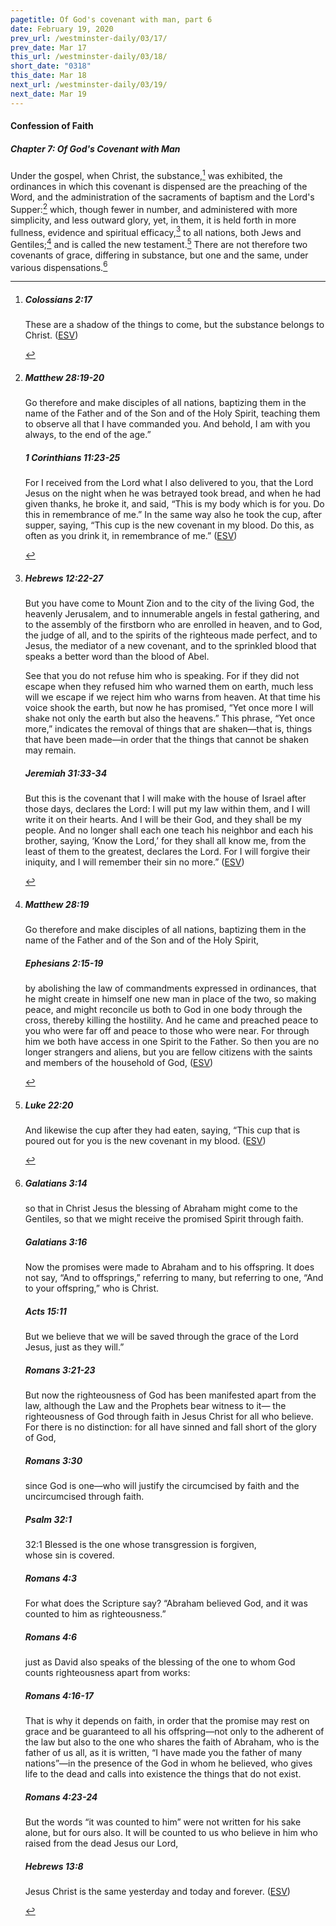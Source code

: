 ```yaml
---
pagetitle: Of God's covenant with man, part 6
date: February 19, 2020
prev_url: /westminster-daily/03/17/
prev_date: Mar 17
this_url: /westminster-daily/03/18/
short_date: "0318"
this_date: Mar 18
next_url: /westminster-daily/03/19/
next_date: Mar 19
---
```


#### Confession of Faith

##### Chapter 7: Of God's Covenant with Man

Under the gospel, when Christ, the substance,[^fnref:wcf1] was exhibited, the ordinances in which this covenant is dispensed are the preaching of the Word, and the administration of the sacraments of baptism and the Lord's Supper:[^fnref:wcf2] which, though fewer in number, and administered with more simplicity, and less outward glory, yet, in them, it is held forth in more fullness, evidence and spiritual efficacy,[^fnref:wcf3] to all nations, both Jews and Gentiles;[^fnref:wcf4] and is called the new testament.[^fnref:wcf5] There are not therefore two covenants of grace, differing in substance, but one and the same, under various dispensations.[^fnref:wcf6]

[^fnref:wcf1]: <div class="esv"><h5>Colossians 2:17</h5> <div class="esv-text"><p id="p51002017.01-1">These are a shadow of the things to come, but the substance belongs to Christ.  (<a href="http://www.esv.org" class="copyright">ESV</a>)</p> </div> </div>

[^fnref:wcf2]: <div class="esv"><h5>Matthew 28:19-20</h5> <div class="esv-text"><p id="p40028019.01-1"><span class="woc">Go therefore and make disciples of all nations, baptizing them in the name of the Father and of the Son and of the Holy Spirit,</span> <span class="woc">teaching them to observe all that I have commanded you. And behold, I am with you always, to the end of the age.&#8221;</span></p> </div><h5>1 Corinthians 11:23-25</h5> <div class="esv-text"><p id="p46011023.01-2">For I received from the Lord what I also delivered to you, that the Lord Jesus on the night when he was betrayed took bread, and when he had given thanks, he broke it, and said, <span class="woc">&#8220;This is my body which is for you. Do this in remembrance of me.&#8221;</span> In the same way also he took the cup, after supper, saying, <span class="woc">&#8220;This cup is the new covenant in my blood. Do this, as often as you drink it, in remembrance of me.&#8221;</span>  (<a href="http://www.esv.org" class="copyright">ESV</a>)</p> </div> </div>

[^fnref:wcf3]: <div class="esv"><h5>Hebrews 12:22-27</h5> <div class="esv-text"><p id="p58012022.01-1">But you have come to Mount Zion and to the city of the living God, the heavenly Jerusalem, and to innumerable angels in festal gathering, and to the assembly of the firstborn who are enrolled in heaven, and to God, the judge of all, and to the spirits of the righteous made perfect, and to Jesus, the mediator of a new covenant, and to the sprinkled blood that speaks a better word than the blood of Abel.</p>  <p id="p58012025.01-1">See that you do not refuse him who is speaking. For if they did not escape when they refused him who warned them on earth, much less will we escape if we reject him who warns from heaven. At that time his voice shook the earth, but now he has promised, &#8220;Yet once more I will shake not only the earth but also the heavens.&#8221; This phrase, &#8220;Yet once more,&#8221; indicates the removal of things that are shaken&#8212;that is, things that have been made&#8212;in order that the things that cannot be shaken may remain.</p> </div><h5>Jeremiah 31:33-34</h5> <div class="esv-text"><p id="p24031033.01-2">But this is the covenant that I will make with the house of Israel after those days, declares the <span class="small-caps">Lord</span>: I will put my law within them, and I will write it on their hearts. And I will be their God, and they shall be my people. And no longer shall each one teach his neighbor and each his brother, saying, &#8216;Know the <span class="small-caps">Lord</span>,&#8217; for they shall all know me, from the least of them to the greatest, declares the <span class="small-caps">Lord</span>. For I will forgive their iniquity, and I will remember their sin no more.&#8221;  (<a href="http://www.esv.org" class="copyright">ESV</a>)</p> </div> </div>

[^fnref:wcf4]: <div class="esv"><h5>Matthew 28:19</h5> <div class="esv-text"><p id="p40028019.01-1"><span class="woc">Go therefore and make disciples of all nations, baptizing them in the name of the Father and of the Son and of the Holy Spirit,</span></p> </div><h5>Ephesians 2:15-19</h5> <div class="esv-text"><p id="p49002015.01-2">by abolishing the law of commandments expressed in ordinances, that he might create in himself one new man in place of the two, so making peace, and might reconcile us both to God in one body through the cross, thereby killing the hostility. And he came and preached peace to you who were far off and peace to those who were near. For through him we both have access in one Spirit to the Father. So then you are no longer strangers and aliens, but you are fellow citizens with the saints and members of the household of God,  (<a href="http://www.esv.org" class="copyright">ESV</a>)</p> </div> </div>

[^fnref:wcf5]: <div class="esv"><h5>Luke 22:20</h5> <div class="esv-text"><p id="p42022020.01-1">And likewise the cup after they had eaten, saying, <span class="woc">&#8220;This cup that is poured out for you is the new covenant in my blood.</span>  (<a href="http://www.esv.org" class="copyright">ESV</a>)</p> </div> </div>

[^fnref:wcf6]: <div class="esv"><h5>Galatians 3:14</h5> <div class="esv-text"><p id="p48003014.01-1">so that in Christ Jesus the blessing of Abraham might come to the Gentiles, so that we might receive the promised Spirit through faith.</p> </div><h5>Galatians 3:16</h5> <div class="esv-text"><p id="p48003016.01-2">Now the promises were made to Abraham and to his offspring. It does not say, &#8220;And to offsprings,&#8221; referring to many, but referring to one, &#8220;And to your offspring,&#8221; who is Christ.</p> </div><h5>Acts 15:11</h5> <div class="esv-text"><p id="p44015011.01-3">But we believe that we will be saved through the grace of the Lord Jesus, just as they will.&#8221;</p> </div><h5>Romans 3:21-23</h5> <div class="esv-text"> <p id="p45003021.07-4">But now the righteousness of God has been manifested apart from the law, although the Law and the Prophets bear witness to it&#8212; the righteousness of God through faith in Jesus Christ for all who believe. For there is no distinction: for all have sinned and fall short of the glory of God,</p> </div><h5>Romans 3:30</h5> <div class="esv-text"><p id="p45003030.01-5">since God is one&#8212;who will justify the circumcised by faith and the uncircumcised through faith.</p> </div><h5>Psalm 32:1</h5> <div class="esv-text">  <div class="block-indent"> <p class="line-group" id="p19032001.09-6"><span class="chapter-num" id="v19032001-6">32:1&nbsp;</span>Blessed is the one whose transgression is forgiven,<br /> <span class="indent"></span>whose sin is covered.</p> </div> </div><h5>Romans 4:3</h5> <div class="esv-text"><p id="p45004003.01-7">For what does the Scripture say? &#8220;Abraham believed God, and it was counted to him as righteousness.&#8221;</p> </div><h5>Romans 4:6</h5> <div class="esv-text"><p id="p45004006.01-8">just as David also speaks of the blessing of the one to whom God counts righteousness apart from works:</p> </div><h5>Romans 4:16-17</h5> <div class="esv-text"><p id="p45004016.01-9">That is why it depends on faith, in order that the promise may rest on grace and be guaranteed to all his offspring&#8212;not only to the adherent of the law but also to the one who shares the faith of Abraham, who is the father of us all, as it is written, &#8220;I have made you the father of many nations&#8221;&#8212;in the presence of the God in whom he believed, who gives life to the dead and calls into existence the things that do not exist.</p> </div><h5>Romans 4:23-24</h5> <div class="esv-text"><p id="p45004023.01-10">But the words &#8220;it was counted to him&#8221; were not written for his sake alone, but for ours also. It will be counted to us who believe in him who raised from the dead Jesus our Lord,</p> </div><h5>Hebrews 13:8</h5> <div class="esv-text"><p id="p58013008.01-11">Jesus Christ is the same yesterday and today and forever.  (<a href="http://www.esv.org" class="copyright">ESV</a>)</p> </div> </div>

